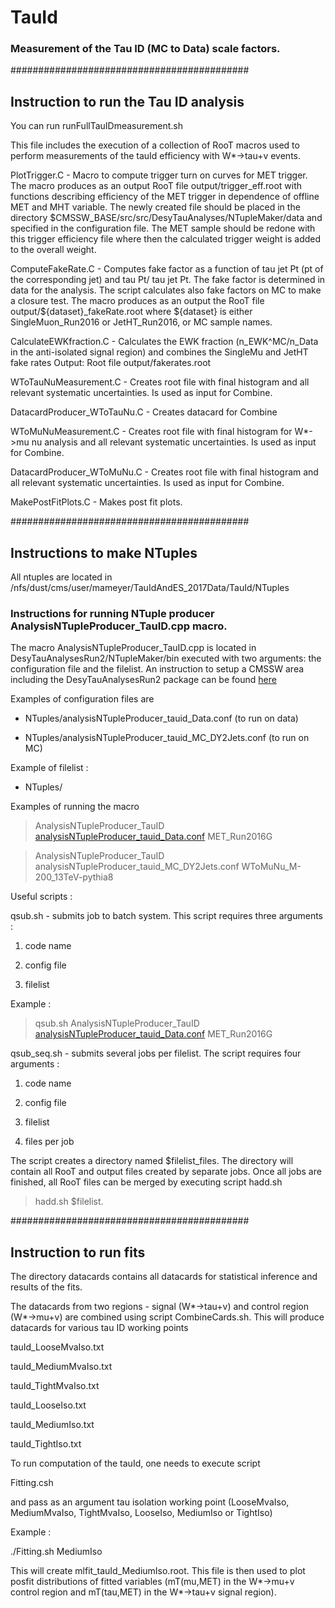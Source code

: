# TauId
### Measurement of the Tau ID (MC to Data) scale factors. 

###########################################
## Instruction to run the Tau ID analysis

You can run runFullTauIDmeasurement.sh

This file includes the execution of a collection of RooT macros used to perform measurements of the tauId efficiency with W*->tau+v events.

PlotTrigger.C - Macro to compute trigger turn on curves for MET trigger. 
                The macro produces as an output RooT file output/trigger_eff.root with functions describing efficiency of the MET trigger in dependence of offline MET and MHT variable. 
                The newly created file should be placed in the directory $CMSSW_BASE/src/src/DesyTauAnalyses/NTupleMaker/data and specified in the configuration file. 
                The MET sample should be redone with this trigger efficiency file where then the calculated trigger weight is added to the overall weight.

ComputeFakeRate.C - Computes fake factor as a function of tau jet Pt (pt of the corresponding jet) and tau Pt/ tau jet Pt. 
                    The fake factor is determined in data for the analysis. 
                    The script calculates also fake factors on MC to make a closure test.
                    The macro produces as an output the RooT file output/${dataset}_fakeRate.root where ${dataset} is either SingleMuon_Run2016 or JetHT_Run2016, or MC sample names.

CalculateEWKfraction.C - Calculates the EWK fraction (n_EWK^MC/n_Data in the anti-isolated signal region) and combines the SingleMu and JetHT fake rates
                         Output: Root file output/fakerates.root

WToTauNuMeasurement.C - Creates root file with final histogram and all relevant systematic uncertainties.
                        Is used as input for Combine.

DatacardProducer_WToTauNu.C - Creates datacard for Combine

WToMuNuMeasurement.C - Creates root file with final histogram for W*->mu nu analysis and all relevant systematic uncertainties.
                       Is used as input for Combine.

DatacardProducer_WToMuNu.C - Creates root file with final histogram and all relevant systematic uncertainties.
                        Is used as input for Combine.


MakePostFitPlots.C - Makes post fit plots.

###########################################
## Instructions to make NTuples

All ntuples are located in
/nfs/dust/cms/user/mameyer/TauIdAndES_2017Data/TauId/NTuples

### Instructions for running NTuple producer AnalysisNTupleProducer_TauID.cpp macro.

The macro AnalysisNTupleProducer_TauID.cpp is located in DesyTauAnalysesRun2/NTupleMaker/bin executed with two arguments: the configuration file and the filelist.
An instruction to setup a CMSSW area including the DesyTauAnalysesRun2 package can be found [here](https://twiki.cern.ch/twiki/bin/viewauth/CMS/DesyTauAnalysesRun2#Instructions_to_synchronize_your)

Examples of configuration files are

- NTuples/analysisNTupleProducer_tauid_Data.conf (to run on data)

- NTuples/analysisNTupleProducer_tauid_MC_DY2Jets.conf (to run on MC)


Example of filelist :

- NTuples/


Examples of running the macro

> AnalysisNTupleProducer_TauID [analysisNTupleProducer_tauid_Data.conf](NTuples/analysisNTupleProducer_tauid_Data.conf) MET_Run2016G

> AnalysisNTupleProducer_TauID analysisNTupleProducer_tauid_MC_DY2Jets.conf WToMuNu_M-200_13TeV-pythia8

Useful scripts :

qsub.sh - submits job to batch system. This script
requires three arguments :

1) code name

2) config file

3) filelist

Example :

> qsub.sh AnalysisNTupleProducer_TauID [analysisNTupleProducer_tauid_Data.conf](NTuples/analysisNTupleProducer_tauid_Data.conf) MET_Run2016G


qsub_seq.sh - submits several jobs per filelist. The script requires
four arguments :

1) code name

2) config file

3) filelist

4) files per job

The script creates a directory named $filelist_files.
The directory will contain all RooT and output files
created by separate jobs. Once all jobs are finished,
all RooT files can be merged by executing script hadd.sh

> hadd.sh $filelist.
 
###########################################
## Instruction to run fits

The directory datacards contains all datacards for
statistical inference and results of the fits.

The datacards from two regions - signal (W*->tau+v) 
and control region (W*->mu+v) are combined using script
CombineCards.sh. This will produce datacards for various
tau ID working points

tauId_LooseMvaIso.txt

tauId_MediumMvaIso.txt

tauId_TightMvaIso.txt

tauId_LooseIso.txt

tauId_MediumIso.txt

tauId_TightIso.txt


To run computation of the tauId, one needs to execute script 

Fitting.csh

and pass as an argument tau isolation working point
(LooseMvaIso, MediumMvaIso, TightMvaIso, LooseIso, MediumIso or TightIso)

Example :

./Fitting.sh MediumIso

This will create mlfit_tauId_MediumIso.root. This file
is then used to plot posfit distributions of fitted variables
(mT(mu,MET) in the W*->mu+v control region and mT(tau,MET) 
in the W*->tau+v signal region).

